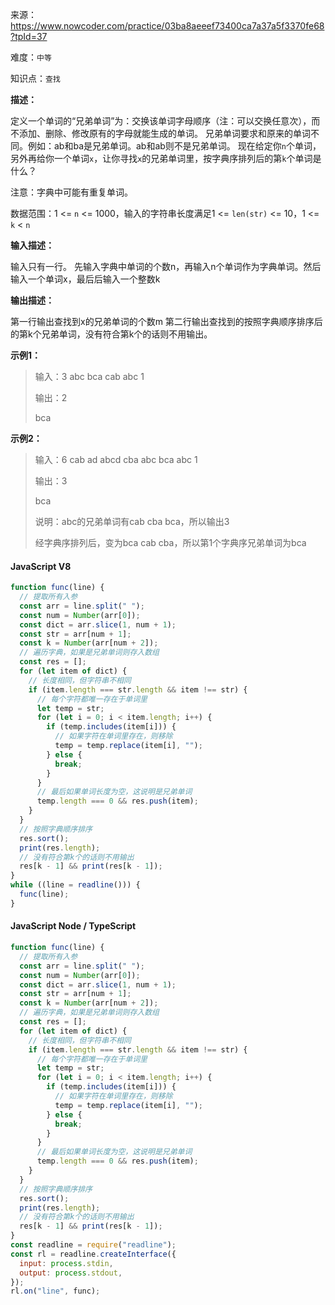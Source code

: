 来源：<https://www.nowcoder.com/practice/03ba8aeeef73400ca7a37a5f3370fe68?tpId=37>

难度：`中等`

知识点：`查找`

**描述：**

定义一个单词的“兄弟单词”为：交换该单词字母顺序（注：可以交换任意次），而不添加、删除、修改原有的字母就能生成的单词。
兄弟单词要求和原来的单词不同。例如：ab和ba是兄弟单词。ab和ab则不是兄弟单词。
现在给定你`n`个单词，另外再给你一个单词`x`，让你寻找`x`的兄弟单词里，按字典序排列后的第`k`个单词是什么？

注意：字典中可能有重复单词。

数据范围：1 <= `n` <= 1000，输入的字符串长度满足1 <= `len(str)` <= 10，1 <= `k` < `n`

**输入描述：**

输入只有一行。 先输入字典中单词的个数n，再输入n个单词作为字典单词。然后输入一个单词x，最后后输入一个整数k

**输出描述：**

第一行输出查找到x的兄弟单词的个数m 第二行输出查找到的按照字典顺序排序后的第k个兄弟单词，没有符合第k个的话则不用输出。

**示例1：**

> 输入：3 abc bca cab abc 1
>
> 输出：2
>
> bca

**示例2：**

> 输入：6 cab ad abcd cba abc bca abc 1
>
> 输出：3
>
> bca
>
> 说明：abc的兄弟单词有cab cba bca，所以输出3
>
> 经字典序排列后，变为bca cab cba，所以第1个字典序兄弟单词为bca

<!-- tabs:start -->

#### **JavaScript V8**

```javascript
function func(line) {
  // 提取所有入参
  const arr = line.split(" ");
  const num = Number(arr[0]);
  const dict = arr.slice(1, num + 1);
  const str = arr[num + 1];
  const k = Number(arr[num + 2]);
  // 遍历字典，如果是兄弟单词则存入数组
  const res = [];
  for (let item of dict) {
    // 长度相同，但字符串不相同
    if (item.length === str.length && item !== str) {
      // 每个字符都唯一存在于单词里
      let temp = str;
      for (let i = 0; i < item.length; i++) {
        if (temp.includes(item[i])) {
          // 如果字符在单词里存在，则移除
          temp = temp.replace(item[i], "");
        } else {
          break;
        }
      }
      // 最后如果单词长度为空，这说明是兄弟单词
      temp.length === 0 && res.push(item);
    }
  }
  // 按照字典顺序排序
  res.sort();
  print(res.length);
  // 没有符合第k个的话则不用输出
  res[k - 1] && print(res[k - 1]);
}
while ((line = readline())) {
  func(line);
}
```

#### **JavaScript Node / TypeScript**

```javascript
function func(line) {
  // 提取所有入参
  const arr = line.split(" ");
  const num = Number(arr[0]);
  const dict = arr.slice(1, num + 1);
  const str = arr[num + 1];
  const k = Number(arr[num + 2]);
  // 遍历字典，如果是兄弟单词则存入数组
  const res = [];
  for (let item of dict) {
    // 长度相同，但字符串不相同
    if (item.length === str.length && item !== str) {
      // 每个字符都唯一存在于单词里
      let temp = str;
      for (let i = 0; i < item.length; i++) {
        if (temp.includes(item[i])) {
          // 如果字符在单词里存在，则移除
          temp = temp.replace(item[i], "");
        } else {
          break;
        }
      }
      // 最后如果单词长度为空，这说明是兄弟单词
      temp.length === 0 && res.push(item);
    }
  }
  // 按照字典顺序排序
  res.sort();
  print(res.length);
  // 没有符合第k个的话则不用输出
  res[k - 1] && print(res[k - 1]);
}
const readline = require("readline");
const rl = readline.createInterface({
  input: process.stdin,
  output: process.stdout,
});
rl.on("line", func);
```

<!-- tabs:end -->
